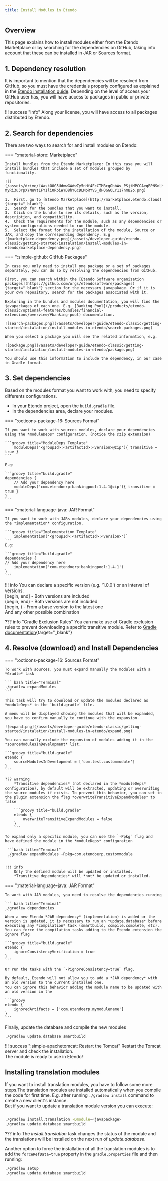 ```yaml
---
title: Install Modules in Etendo
---
```


## Overview
This page explains how to install modules either from the Etendo Marketplace or by searching for the dependencies on GitHub, taking into account that these can be installed in JAR or Sources format. 

## 1. Dependency resolution

It is important to mention that the dependencies will be resolved from GitHub, so you must have the credentials properly configured as explained in the [Etendo installation guide](/getting-started/installation/). Depending on the level of access your GitHub user has, you will have access to packages in public or private repositories.

!!! success "Info"
    Along your license, you will have access to all packages distributed by Etendo.


## 2. Search for dependencies
There are two ways to search for and install modules on Etendo: 

=== ":material-store: Marketplace"

    Install bundles from the Etendo Marketplace: In this case you will install bundles that include a set of modules grouped by functionality.

    ![](/assets/drive/LWaskO0G5UdmwGWdwZy5nHf4FcCTMBcgObbWv_PSjtMPCOAeqBPNSoLKrqheTLiNqc_aiqbVrJYYJlCQ_o7rGGofcqN0-myRi3u3YpXYNuVt1FYIli0RbiWYD8hYGcDLMpRYVS_dHOGGOLY117nmB2o.png)
    
    1.  First, go to [Etendo Marketplace](http://marketplace.etendo.cloud){target="_blank"}.
    2.  Search for the bundles that you want to install.
    3.  Click on the bundle to see its details, such as the version, description, and compatibility.
    4.  Check the requirements for the module, such as any dependencies or system configurations needed to run the module.
    5.  Select the format for the installation of the module, Source or JAR, and copy the corresponding dependency. E.g
    ![marketplace-dependency.png](/assets/developer-guide/etendo-classic/getting-started/instalation/install-modules-in-etendo/marketplace-dependency.png)


=== ":simple-github: GitHub Packages"

    In case you only need to install one package or a set of packages separately, you can do so by resolving the dependencies from GitHub.

    First, you can search within the [Etendo Software organization packages](https://github.com/orgs/etendosoftware/packages){target="_blank"} section for the necessary javapakage. Or if it is your own repository, search for the packages associated with it.

    Exploring in the bundles and modules documentation, you will find the javapackages of each one. E.g. [Banking Pool](/products/etendo-classic/optional-features/bundles/financial-extensions/overview/#banking-pool) documentation.
    
    ![search-packages.png](/assets/developer-guide/etendo-classic/getting-started/instalation/install-modules-in-etendo/search-packages.png)

    When you select a package you will see the related information, e.g. 

    ![package.png](/assets/developer-guide/etendo-classic/getting-started/instalation/install-modules-in-etendo/package.png)

    You should use this information to include the dependency, in our case in Gradle format.

## 3. Set dependencies

Based on the modules format you want to work with, you need to specify differents configurations.

- In your Etendo project, open the `build.gradle` file.
- In the dependencies area, declare your modules.

=== ":octicons-package-16: Sources Format"

    If you want to work with sources modules, declare your dependencies using the *moduleDeps* configuration. (notice the @zip extension)

    ```groovy title="ModuleDeps Template"
        moduleDeps('<groupId>:<artifactId>:<version>@zip'){ transitive = true }
    ```

    E.g:

    ```groovy title="build.gradle"
    dependencies {
        // Add your dependency here
        moduleDeps('com.etendoerp:bankingpool:1.4.1@zip'){ transitive = true }
    }
    ```

===  ":material-language-java: JAR Format"

    If you want to work with JARs modules, declare your dependencies using the *implementation* configuration.

    ```groovy title="Implementation Template"
        implementation('<groupId>:<artifactId>:<version>')`
    ```
    E.g:

    ```groovy title="build.gradle"
    dependencies {
    // Add your dependency here
        implementation('com.etendoerp:bankingpool:1.4.1')
    }
    ```


!!! info
    You can declare a specific version (e.g. '1.0.0') or an interval of versions: <br>
    \[begin, end\] - Both versions are included <br>
    (begin, end) - Both versions are not included <br>
    \[begin, ) - From a base version to the latest one <br>
    And any other possible combination

??? info "Gradle Exclusion Rules"
    You can make use of Gradle exclusion rules to prevent downloading a specific transitive module. Refer to [Gradle documentation](https://docs.gradle.org/current/userguide/dependency_downgrade_and_exclude.html#sec:excluding-transitive-deps){target="_blank"}


## 4. Resolve (download) and Install Dependencies


=== ":octicons-package-16: Sources Format"

    To work with sources, you must expand manually the modules with a *Gradle* task

    ``` bash title="Terminal" 
    ./gradlew expandModules
    ```  
    
    This task will try to download or update the modules declared as *moduleDeps* in the `build.gradle` file.   
    
    A menu will be displayed showing the modules that will be expanded, you have to confirm manually to continue with the expansion.

    ![expand.png](/assets/developer-guide/etendo-classic/getting-started/instalation/install-modules-in-etendo/expand.png)

    You can manually exclude the expansion of modules adding it in the *sourceModulesInDevelopment* list.

    ```groovy title="build.gradle"
    etendo {
        sourceModulesInDevelopment = ['com.test.custommodule']
    }
    ```

    ??? warning 
        *Transitive dependencies* (not declared in the *moduleDeps* configuration), by default will be extracted, updating or overwriting the source modules if exists. To prevent this behavior, you can set in the plugin extension the flag *overwriteTransitiveExpandModules* to false

        ```groovy title="build.gradle"
        etendo {
            overwriteTransitiveExpandModules = false
        }
        ```

    To expand only a specific module, you can use the `-Ppkg` flag and have defined the module in the *moduleDeps* configuration

     ```bash title="Terminal"
     ./gradlew expandModules -Ppkg=com.etendoerp.custommodule
     ```

    !!! info
        Only the defined module will be updated or installed.
        *Transitive dependencies* will *not* be updated or installed.

===  ":material-language-java: JAR Format"

    To work with JAR modules, you need to resolve the dependencies running

    ``` bash title="Terminal"
    ./gradlew dependencies 
    ```
    When a new Etendo *JAR dependency* (implementation) is added or the version is updated, it is necessary to run an *update.database* before executing any *compilation* task (smartbuild, compile.complete, etc).
    You can force the compilation tasks adding to the Etendo extension the ignore flag

    ```groovy title="build.gradle"
    etendo {
        ignoreConsistencyVerification = true
    }
    ```

    Or run the tasks with the `-PignoreConsistency=true` flag.

    By default, Etendo will not allow you to add a *JAR dependency* with an old version to the current installed one.
    You can ignore this behavior adding the module name to be updated with an old version in the

    ```groovy
    etendo {
        ignoredArtifacts = ['com.etendoerp.mymodulename']
    }
    ```

Finally, update the database and compile the new modules

```bash title="Terminal"
./gradlew update.database smartbuild 
```

!!! success ":simple-apachetomcat: Restart the Tomcat"
    Restart the Tomcat server and check the installation. <br>
    The module is ready to use in Etendo!


## Installing translation modules

If you want to install translation modules, you have to follow some more steps.The translation modules are installed automatically when you compile the code for first time. E.g. after running `./gradlew install` command to create a new client's instance.  
But if you want to update a translation module version you can execute:

```bash title="Terminal"

./gradlew install.translation -Dmodule=<javapackage>
./gradlew update.database smartbuild
```

??? info
    The *install.translation* task changes the status of the module and the translations will be installed on the next run of *update.database*.

Another option to force the installation of all the translation modules is to add the `forceRefData=true` property in the `gradle.properties` file and then running:

```bash title="Terminal"
./gradlew setup
./gradlew update.database smartbuild
```